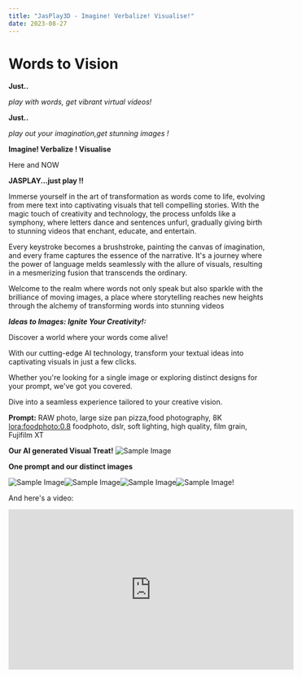 ```yaml
---
title: "JasPlay3D - Imagine! Verbalize! Visualise!"
date: 2023-08-27
---
```

# Words to Vision
                    
**Just..**

_play with words, get vibrant virtual  videos!_
                                    
**Just..**

_play out your imagination,get stunning images !_
                             
**Imagine! Verbalize ! Visualise**

Here and NOW

**JASPLAY...just play !!**

Immerse yourself in the art of transformation as words come to life, evolving from mere text into captivating visuals that tell compelling stories. With the magic touch of creativity and technology, the process unfolds like a symphony, where letters dance and sentences unfurl, gradually giving birth to stunning videos that enchant, educate, and entertain. 

Every keystroke becomes a brushstroke, painting the canvas of imagination, and every frame captures the essence of the narrative. It's a journey where the power of language melds seamlessly with the allure of visuals, resulting in a mesmerizing fusion that transcends the ordinary. 

Welcome to the realm where words not only speak but also sparkle with the brilliance of moving images, a place where storytelling reaches new heights through the alchemy of transforming words into stunning videos

_**Ideas to Images: Ignite Your Creativity!:**_

Discover a world where your words come alive! 

With our cutting-edge AI technology, transform your textual ideas into captivating visuals in just a few clicks. 

Whether you're looking for a single image or exploring distinct designs for your prompt, we've got you covered. 

Dive into a seamless experience tailored to your creative vision.

**Prompt:** RAW photo, large size pan pizza,food photography, 8K <lora:foodphoto:0.8> foodphoto, dslr, soft lighting, high quality, film grain, Fujifilm XT

**Our AI generated Visual Treat!**
![Sample Image](/images/large_pizza.png)

**One prompt and our distinct images**

![Sample Image](/images/twin1.png)![Sample Image](/images/twin2.png)![Sample Image](/images/twin3.png)![Sample Image](/images/twin4.png)!

And here's a video:

<iframe width="560" height="315" src="https://www.youtube.com/embed/lOYBVGCj2ss?si=pnZYRwnqwN13ArNt" title="YouTube video player" frameborder="0" allow="accelerometer; autoplay; clipboard-write; encrypted-media; gyroscope; picture-in-picture; web-share" allowfullscreen></iframe>
